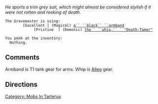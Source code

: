 *He sports a trim grey suit, which might almost be considered stylish if
it were not rotten and reeking of death.*

`The Gravemaster is using:`  
`  `<worn on arms>`      [Excellent ] (Magical) `[`a`` ``black`` ``armband`](Black_Armband "wikilink")  
`  `<wielded>`           [Pristine  ] (Demonic) `[`the`` ``whip,`` ``"Death-Tamer"`](Whip,_"Death-Tamer" "wikilink")

`You peek at the inventory:`  
`  Nothing.`

## Comments

Armband is T1 tank gear for arms. Whip is [Alleg](Allegaagse "wikilink")
gear.

## Directions

[Category: Mobs In Tarterus](Category:_Mobs_In_Tarterus "wikilink")
